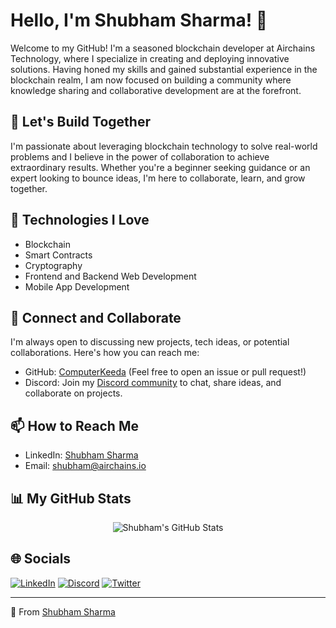 # Hello, I'm Shubham Sharma! 👋

Welcome to my GitHub! I'm a seasoned blockchain developer at Airchains Technology, where I specialize in creating and deploying innovative solutions. Having honed my skills and gained substantial experience in the blockchain realm, I am now focused on building a community where knowledge sharing and collaborative development are at the forefront.

## 🚀 Let's Build Together

I'm passionate about leveraging blockchain technology to solve real-world problems and I believe in the power of collaboration to achieve extraordinary results. Whether you're a beginner seeking guidance or an expert looking to bounce ideas, I'm here to collaborate, learn, and grow together.

## 🧰 Technologies I Love

- Blockchain
- Smart Contracts
- Cryptography
- Frontend and Backend Web Development
- Mobile App Development

## 💬 Connect and Collaborate

I'm always open to discussing new projects, tech ideas, or potential collaborations. Here's how you can reach me:

- GitHub: [ComputerKeeda](https://github.com/ComputerKeeda) (Feel free to open an issue or pull request!)
- Discord: Join my [Discord community](https://discord.gg/95svWWFZjd) to chat, share ideas, and collaborate on projects.

## 📫 How to Reach Me

- LinkedIn: [Shubham Sharma](https://www.linkedin.com/in/0xshubhamsharma2022/)
- Email: [shubham@airchains.io](mailto:shubham@airchains.io)

## 📊 My GitHub Stats

<p align="center">
  <img src="https://github-readme-stats.vercel.app/api?username=ComputerKeeda&show_icons=true&theme=algolia" alt="Shubham's GitHub Stats">
</p>

## 🌐 Socials

[![LinkedIn](https://img.shields.io/badge/LinkedIn-%230077B5.svg?logo=linkedin&logoColor=white)](https://linkedin.com/in/0xshubhamsharma)
[![Discord](https://img.shields.io/badge/Discord-%237289DA.svg?logo=discord&logoColor=white)](https://discord.gg/0xshubhamsharma)
[![Twitter](https://img.shields.io/badge/Twitter-%231DA1F2.svg?logo=Twitter&logoColor=white)](https://twitter.com/0xShubhamSharma)

---

🌟 From [Shubham Sharma](https://github.com/ComputerKeeda)
